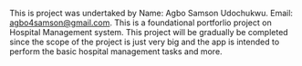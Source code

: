 This is project was undertaked by Name: Agbo Samson Udochukwu. Email: agbo4samson@gmail.com. This is a foundational portforlio project on Hospital Management system. This project will be gradually be completed since the scope of the project is just very big and the app is intended to perform the basic hospital management tasks and more.
